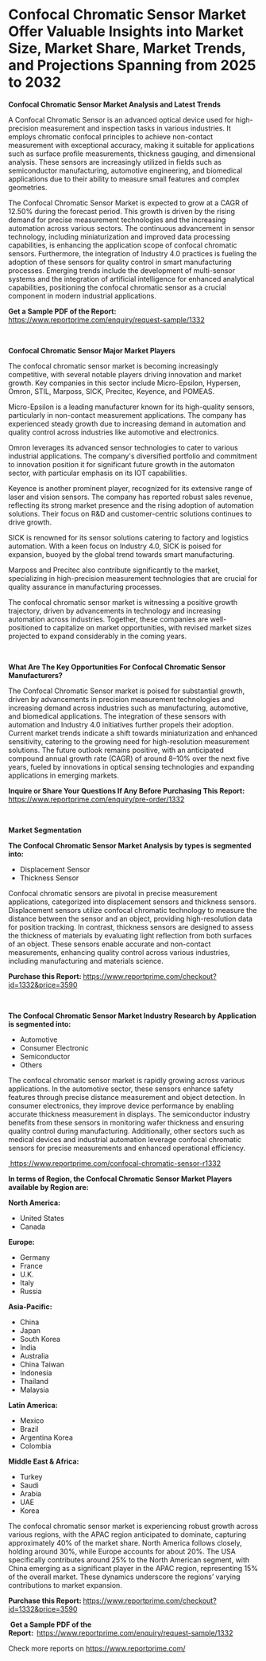 <p><h1>Confocal Chromatic Sensor Market Offer Valuable Insights into Market Size, Market Share, Market Trends, and Projections Spanning from 2025 to 2032</h1></p><p><strong>Confocal Chromatic Sensor Market Analysis and Latest Trends</strong></p>
<p><p>A Confocal Chromatic Sensor is an advanced optical device used for high-precision measurement and inspection tasks in various industries. It employs chromatic confocal principles to achieve non-contact measurement with exceptional accuracy, making it suitable for applications such as surface profile measurements, thickness gauging, and dimensional analysis. These sensors are increasingly utilized in fields such as semiconductor manufacturing, automotive engineering, and biomedical applications due to their ability to measure small features and complex geometries.</p><p>The Confocal Chromatic Sensor Market is expected to grow at a CAGR of 12.50% during the forecast period. This growth is driven by the rising demand for precise measurement technologies and the increasing automation across various sectors. The continuous advancement in sensor technology, including miniaturization and improved data processing capabilities, is enhancing the application scope of confocal chromatic sensors. Furthermore, the integration of Industry 4.0 practices is fueling the adoption of these sensors for quality control in smart manufacturing processes. Emerging trends include the development of multi-sensor systems and the integration of artificial intelligence for enhanced analytical capabilities, positioning the confocal chromatic sensor as a crucial component in modern industrial applications.</p></p>
<p><strong>Get a Sample PDF of the Report:&nbsp;</strong> <a href="https://www.reportprime.com/enquiry/request-sample/1332?utm_campaign=2773&utm_medium=2&utm_source=Github&utm_content=ia&utm_term=18032025&utm_id=confocal-chromatic-sensor">https://www.reportprime.com/enquiry/request-sample/1332</a></p>
<p>&nbsp;</p>
<p><strong>Confocal Chromatic Sensor Major Market Players</strong></p>
<p><p>The confocal chromatic sensor market is becoming increasingly competitive, with several notable players driving innovation and market growth. Key companies in this sector include Micro-Epsilon, Hypersen, Omron, STIL, Marposs, SICK, Precitec, Keyence, and POMEAS.</p><p>Micro-Epsilon is a leading manufacturer known for its high-quality sensors, particularly in non-contact measurement applications. The company has experienced steady growth due to increasing demand in automation and quality control across industries like automotive and electronics.</p><p>Omron leverages its advanced sensor technologies to cater to various industrial applications. The company's diversified portfolio and commitment to innovation position it for significant future growth in the automaton sector, with particular emphasis on its IOT capabilities.</p><p>Keyence is another prominent player, recognized for its extensive range of laser and vision sensors. The company has reported robust sales revenue, reflecting its strong market presence and the rising adoption of automation solutions. Their focus on R&D and customer-centric solutions continues to drive growth.</p><p>SICK is renowned for its sensor solutions catering to factory and logistics automation. With a keen focus on Industry 4.0, SICK is poised for expansion, buoyed by the global trend towards smart manufacturing.</p><p>Marposs and Precitec also contribute significantly to the market, specializing in high-precision measurement technologies that are crucial for quality assurance in manufacturing processes.</p><p>The confocal chromatic sensor market is witnessing a positive growth trajectory, driven by advancements in technology and increasing automation across industries. Together, these companies are well-positioned to capitalize on market opportunities, with revised market sizes projected to expand considerably in the coming years.</p></p>
<p>&nbsp;</p>
<p><strong>What Are The Key Opportunities For Confocal Chromatic Sensor Manufacturers?</strong></p>
<p><p>The Confocal Chromatic Sensor market is poised for substantial growth, driven by advancements in precision measurement technologies and increasing demand across industries such as manufacturing, automotive, and biomedical applications. The integration of these sensors with automation and Industry 4.0 initiatives further propels their adoption. Current market trends indicate a shift towards miniaturization and enhanced sensitivity, catering to the growing need for high-resolution measurement solutions. The future outlook remains positive, with an anticipated compound annual growth rate (CAGR) of around 8–10% over the next five years, fueled by innovations in optical sensing technologies and expanding applications in emerging markets.</p></p>
<p><strong>Inquire or Share Your Questions If Any Before Purchasing This Report:</strong> <a href="https://www.reportprime.com/enquiry/pre-order/1332?utm_campaign=2773&utm_medium=2&utm_source=Github&utm_content=ia&utm_term=18032025&utm_id=confocal-chromatic-sensor">https://www.reportprime.com/enquiry/pre-order/1332</a></p>
<p>&nbsp;</p>
<p><strong>Market Segmentation</strong></p>
<p><strong>The Confocal Chromatic Sensor Market Analysis by types is segmented into:</strong></p>
<p><ul><li>Displacement Sensor</li><li>Thickness Sensor</li></ul></p>
<p><p>Confocal chromatic sensors are pivotal in precise measurement applications, categorized into displacement sensors and thickness sensors. Displacement sensors utilize confocal chromatic technology to measure the distance between the sensor and an object, providing high-resolution data for position tracking. In contrast, thickness sensors are designed to assess the thickness of materials by evaluating light reflection from both surfaces of an object. These sensors enable accurate and non-contact measurements, enhancing quality control across various industries, including manufacturing and materials science.</p></p>
<p><strong>Purchase this Report:&nbsp;</strong><a href="https://www.reportprime.com/checkout?id=1332&price=3590&utm_campaign=2773&utm_medium=2&utm_source=Github&utm_content=ia&utm_term=18032025&utm_id=confocal-chromatic-sensor">https://www.reportprime.com/checkout?id=1332&price=3590</a></p>
<p>&nbsp;</p>
<p><strong>The Confocal Chromatic Sensor Market Industry Research by Application is segmented into:</strong></p>
<p><ul><li>Automotive</li><li>Consumer Electronic</li><li>Semiconductor</li><li>Others</li></ul></p>
<p><p>The confocal chromatic sensor market is rapidly growing across various applications. In the automotive sector, these sensors enhance safety features through precise distance measurement and object detection. In consumer electronics, they improve device performance by enabling accurate thickness measurement in displays. The semiconductor industry benefits from these sensors in monitoring wafer thickness and ensuring quality control during manufacturing. Additionally, other sectors such as medical devices and industrial automation leverage confocal chromatic sensors for precise measurements and enhanced operational efficiency.</p></p>
<p><a href="https://www.reportprime.com/confocal-chromatic-sensor-r1332?utm_campaign=2773&utm_medium=2&utm_source=Github&utm_content=ia&utm_term=18032025&utm_id=confocal-chromatic-sensor">&nbsp;https://www.reportprime.com/confocal-chromatic-sensor-r1332</a></p>
<p><strong>In terms of Region, the Confocal Chromatic Sensor Market Players available by Region are:</strong></p>
<p>
    <p> <strong> North America: </strong>
        <ul>
            <li>United States</li>
            <li>Canada</li>
        </ul>
        </p> 
    <p> <strong> Europe: </strong>
        <ul>
            <li>Germany</li>
            <li>France</li>
            <li>U.K.</li>
            <li>Italy</li>
            <li>Russia</li>
        </ul>
        </p> 
    <p> <strong> Asia-Pacific: </strong>
        <ul>
            <li>China</li>
            <li>Japan</li>
            <li>South Korea</li>
            <li>India</li>
            <li>Australia</li>
            <li>China Taiwan</li>
            <li>Indonesia</li>
            <li>Thailand</li>
            <li>Malaysia</li>
        </ul>
        </p> 
    <p> <strong> Latin America: </strong>
        <ul>
            <li>Mexico</li>
            <li>Brazil</li>
            <li>Argentina Korea</li>
            <li>Colombia</li>
        </ul>
        </p> 
    <p> <strong> Middle East & Africa: </strong>
        <ul>
            <li>Turkey</li>
            <li>Saudi</li>
            <li>Arabia</li>
            <li>UAE</li>
            <li>Korea</li>
        </ul>
    </p>
    </p>
<p><p>The confocal chromatic sensor market is experiencing robust growth across various regions, with the APAC region anticipated to dominate, capturing approximately 40% of the market share. North America follows closely, holding around 30%, while Europe accounts for about 20%. The USA specifically contributes around 25% to the North American segment, with China emerging as a significant player in the APAC region, representing 15% of the overall market. These dynamics underscore the regions’ varying contributions to market expansion.</p></p>
<p><strong>Purchase this Report: </strong><a href="https://www.reportprime.com/checkout?id=1332&price=3590&utm_campaign=2773&utm_medium=2&utm_source=Github&utm_content=ia&utm_term=18032025&utm_id=confocal-chromatic-sensor">https://www.reportprime.com/checkout?id=1332&price=3590</a></p>
<p>&nbsp;<strong>Get a Sample PDF of the Report:&nbsp;&nbsp;</strong><a href="https://www.reportprime.com/enquiry/request-sample/1332?utm_campaign=2773&utm_medium=2&utm_source=Github&utm_content=ia&utm_term=18032025&utm_id=confocal-chromatic-sensor">https://www.reportprime.com/enquiry/request-sample/1332</a></p>
<p><strong></strong></p>
<p>Check more reports on <a href="https://www.reportprime.com/?utm_campaign=2773&utm_medium=2&utm_source=Github&utm_content=ia&utm_term=18032025&utm_id=confocal-chromatic-sensor">https://www.reportprime.com/</a></p>
